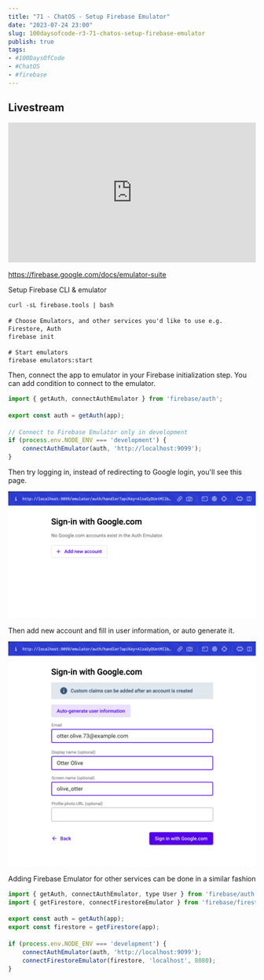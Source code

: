 ```yaml
---
title: "71 - ChatOS - Setup Firebase Emulator"
date: "2023-07-24 23:00"
slug: 100daysofcode-r3-71-chatos-setup-firebase-emulator
publish: true
tags:
- #100DaysOfCode 
- #ChatOS 
- #firebase
---
```


## Livestream

<iframe width="100%" style="aspect-ratio: 16 / 9;" src="https://www.youtube.com/embed/NB2st_z-2_k" title="YouTube video player" frameborder="0" allow="accelerometer; autoplay; clipboard-write; encrypted-media; gyroscope; picture-in-picture; web-share" allowfullscreen></iframe>

https://firebase.google.com/docs/emulator-suite

Setup Firebase CLI & emulator

```shell
curl -sL firebase.tools | bash

# Choose Emulators, and other services you'd like to use e.g. Firestore, Auth
firebase init

# Start emulators
firebase emulators:start
```

Then, connect the app to emulator in your Firebase initialization step. You can add condition to connect to the emulator.

```javascript
import { getAuth, connectAuthEmulator } from 'firebase/auth';

export const auth = getAuth(app);

// Connect to Firebase Emulator only in development
if (process.env.NODE_ENV === 'development') {
	connectAuthEmulator(auth, 'http://localhost:9099');
}
```

Then try logging in, instead of redirecting to Google login, you'll see this page.

![](1-Projects/100DaysOfCode-R3/attachments/71%20-%20ChatOS%20-%20Setup%20Firebase%20Emulator.png)

Then add new account and fill in user information, or auto generate it.

![](1-Projects/100DaysOfCode-R3/attachments/71%20-%20ChatOS%20-%20Setup%20Firebase%20Emulator-1.png)

Adding Firebase Emulator for other services can be done in a similar fashion

```javascript
import { getAuth, connectAuthEmulator, type User } from 'firebase/auth';
import { getFirestore, connectFirestoreEmulator } from 'firebase/firestore';

export const auth = getAuth(app);
export const firestore = getFirestore(app);

if (process.env.NODE_ENV === 'development') {
	connectAuthEmulator(auth, 'http://localhost:9099');
	connectFirestoreEmulator(firestore, 'localhost', 8080);
}
```